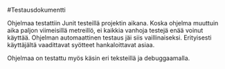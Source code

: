 #Testausdokumentti

Ohjelmaa testattiin Junit testeillä projektin aikana. Koska ohjelma muuttuin aika paljon 
viimeisillä metreillö, ei kaikkia vanhoja testejä enää voinut käyttää. Ohjelman automaattinen
testaus jäi siis vaillinaiseksi. Erityisesti käyttäjältä vaadittavat syötteet hankaloittavat asiaa.

Ohjelmaa on testattu myös käsin eri teksteillä ja debuggaamalla.

